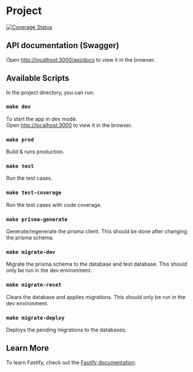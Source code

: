 # Project

[![Coverage Status](https://frederikpyt.github.io/fastify-prisma-redis-swagger-jwt-template/badge.svg)](https://frederikpyt.github.io/fastify-prisma-redis-swagger-jwt-template)

## API documentation (Swagger)

Open [http://localhost:3000/api/docs](http://localhost:3000/api/docs) to view it in the browser.

## Available Scripts

In the project directory, you can run:

### `make dev`

To start the app in dev mode.\
Open [http://localhost:3000](http://localhost:3000) to view it in the browser.

### `make prod`

Build & runs production.

### `make test`

Run the test cases.

### `make test-coverage`

Run the test cases with code coverage.

### `make prisma-generate`

Generate/regenerate the prisma client. This should be done after changing the prisma schema.

### `make migrate-dev`

Migrate the prisma schema to the database and test database. This should only be run in the dev environment.

### `make migrate-reset`

Clears the database and applies migrations. This should only be run in the dev environment.

### `make migrate-deploy`

Deploys the pending migrations to the databases.

## Learn More

To learn Fastify, check out the [Fastify documentation](https://www.fastify.io/docs/latest/).
